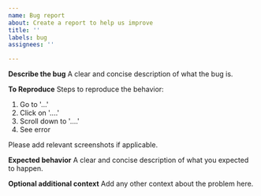 ```yaml
---
name: Bug report
about: Create a report to help us improve
title: ''
labels: bug
assignees: ''

---
```


**Describe the bug**
A clear and concise description of what the bug is.

**To Reproduce**
Steps to reproduce the behavior:
1. Go to '...'
2. Click on '....'
3. Scroll down to '....'
4. See error

Please add relevant screenshots if applicable.

**Expected behavior**
A clear and concise description of what you expected to happen.

**Optional additional context**
Add any other context about the problem here.
